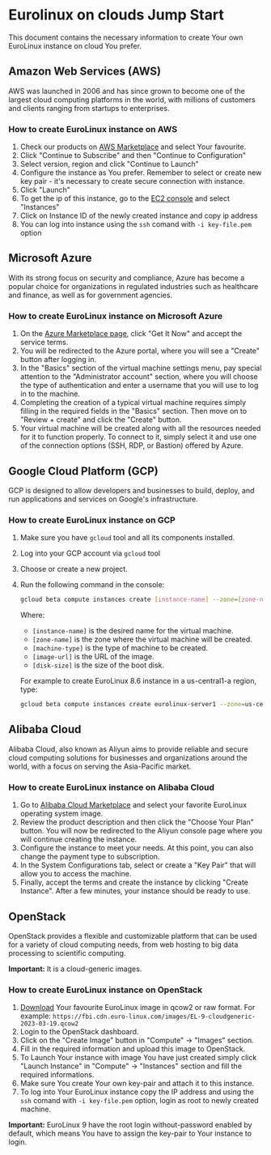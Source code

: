 # Eurolinux on clouds Jump Start

This document contains the necessary information to create Your own EuroLinux instance on cloud You prefer.

## Amazon Web Services (AWS)
AWS was launched in 2006 and has since grown to become one of the largest cloud computing platforms in the world, with millions of customers and clients ranging from startups to enterprises.

### How to create EuroLinux instance on AWS
1. Check our products on [AWS Marketplace](https://aws.amazon.com/marketplace/search/results?searchTerms=eurolinux) and select Your favourite.
2. Click "Continue to Subscribe" and then "Continue to Configuration"
3. Select version, region and click "Continue to Launch"
4. Configure the instance as You prefer. Remember to select or create new key pair - it's necessary to create secure connection with instance.
5. Click "Launch"
6. To get the ip of this instance, go to the [EC2 console](https://console.aws.amazon.com/ec2/home) and select "Instances"
7. Click on Instance ID of the newly created instance and copy ip address
8. You can log into instance using the `ssh` comand with `-i key-file.pem` option

## Microsoft Azure
With its strong focus on security and compliance, Azure has become a popular choice for organizations in regulated industries such as healthcare and finance, as well as for government agencies.

### How to create EuroLinux instance on Microsoft Azure
1. On the [Azure Marketplace page](https://azuremarketplace.microsoft.com/en-us/marketplace/apps?search=eurolinux&page=1), click "Get It Now" and accept the service terms.
2. You will be redirected to the Azure portal, where you will see a "Create" button after logging in.
3. In the "Basics" section of the virtual machine settings menu, pay special attention to the "Administrator account" section, where you will choose the type of authentication and enter a username that you will use to log in to the machine.
4. Completing the creation of a typical virtual machine requires simply filling in the required fields in the "Basics" section. Then move on to "Review + create" and click the "Create" button.
5. Your virtual machine will be created along with all the resources needed for it to function properly. To connect to it, simply select it and use one of the connection options (SSH, RDP, or Bastion) offered by Azure.

## Google Cloud Platform (GCP)
GCP is designed to allow developers and businesses to build, deploy, and run applications and services on Google's infrastructure.

### How to create EuroLinux instance on GCP
1. Make sure you have `gcloud` tool and all its components installed.
2. Log into your GCP account via `gcloud` tool
3. Choose or create a new project.
4. Run the following command in the console:
    ```bash
    gcloud beta compute instances create [instance-name] --zone=[zone-name] --machine-type=[machine-type] --subnet=default --image=[image-url] --boot-disk-size=[disk-size]
    ```

    Where:
    * `[instance-name]` is the desired name for the virtual machine.
    * `[zone-name]` is the zone where the virtual machine will be created.
    * `[machine-type]` is the type of machine to be created.
    * `[image-url]` is the URL of the image.
    * `[disk-size]` is the size of the boot disk.

    For example to create EuroLinux 8.6 instance in a us-central1-a region, type:
    ```bash
    gcloud beta compute instances create eurolinux-server1 --zone=us-central1-a --machine-type=n1-standard-1 --subnet=default --image=https://www.googleapis.com/compute/v1/projects/eurolinux-cloud/global/images/eurolinux-8-6 --boot-disk-size=10GB
    ```

## Alibaba Cloud
Alibaba Cloud, also known as Aliyun aims to provide reliable and secure cloud computing solutions for businesses and organizations around the world, with a focus on serving the Asia-Pacific market.

### How to create EuroLinux instance on Alibaba Cloud
1. Go to [Alibaba Cloud Marketplace](https://marketplace.alibabacloud.com/products?keywords=eurolinux) and select your favorite EuroLinux operating system image.
2. Review the product description and then click the "Choose Your Plan" button. You will now be redirected to the Aliyun console page where you will continue creating the instance.
3. Configure the instance to meet your needs. At this point, you can also change the payment type to subscription.
4. In the System Configurations tab, select or create a "Key Pair" that will allow you to access the machine.
5. Finally, accept the terms and create the instance by clicking "Create Instance". After a few minutes, your instance should be ready to use.

## OpenStack
OpenStack provides a flexible and customizable platform that can be used for a variety of cloud computing needs, from web hosting to big data processing to scientific computing.

**Important:** It is a cloud-generic images.

### How to create EuroLinux instance on OpenStack
1. [Download](https://fbi.cdn.euro-linux.com/images) Your favourite EuroLinux image in qcow2 or raw format. For example: `https://fbi.cdn.euro-linux.com/images/EL-9-cloudgeneric-2023-03-19.qcow2`
2. Login to the OpenStack dashboard.
3. Click on the "Create Image" button in "Compute" -> "Images" section.
4. Fill in the required information and upload this image to OpenStack.
5. To Launch Your instance with image You have just created simply click "Launch Instance" in "Compute" -> "Instances" section and fill the required informations.
6. Make sure You create Your own key-pair and attach it to this instance.
7. To log into Your EuroLinux instance copy the IP address and using the `ssh` comand with `-i key-file.pem` option, login as root to newly created machine.

**Important:** EuroLinux 9 have the root login without-password enabled by default, which means You have to assign the key-pair to Your instance to login.
